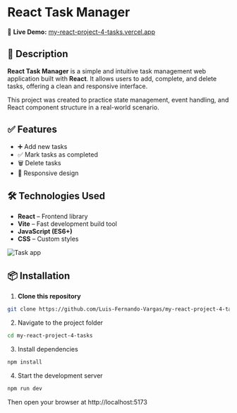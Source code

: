 # React Task Manager

🚀 **Live Demo:** [my-react-project-4-tasks.vercel.app](https://my-react-project-4-tasks.vercel.app)

## 📝 Description

**React Task Manager** is a simple and intuitive task management web application built with **React**. It allows users to add, complete, and delete tasks, offering a clean and responsive interface.

This project was created to practice state management, event handling, and React component structure in a real-world scenario.

## ✅ Features

- ➕ Add new tasks
- ✅ Mark tasks as completed
- 🗑️ Delete tasks
- 📱 Responsive design

## 🛠 Technologies Used

- **React** – Frontend library
- **Vite** – Fast development build tool
- **JavaScript (ES6+)**
- **CSS** – Custom styles


![Task app](https://github.com/user-attachments/assets/37b395d7-3a09-45c1-a736-45591c256ea0)


## 📦 Installation

1. **Clone this repository**
```bash
git clone https://github.com/Luis-Fernando-Vargas/my-react-project-4-tasks.git
```

2. Navigate to the project folder

```bash
cd my-react-project-4-tasks
```
3. Install dependencies
```bash
npm install
```

4. Start the development server
```bash
npm run dev
```
Then open your browser at http://localhost:5173

